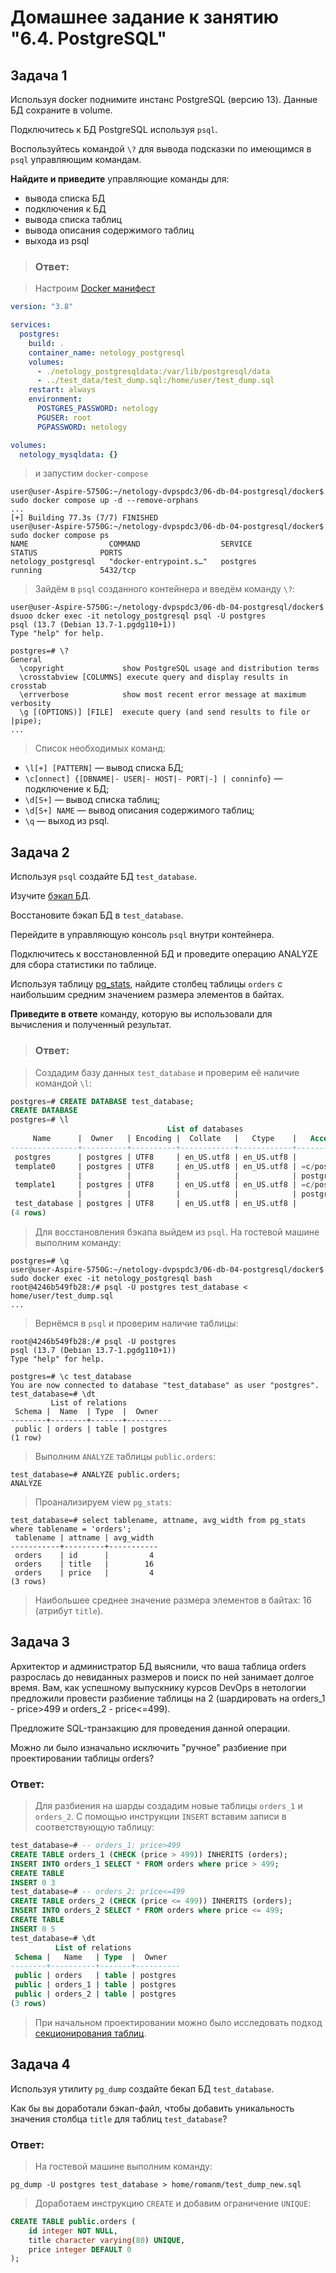 # Домашнее задание к занятию "6.4. PostgreSQL"

## Задача 1

Используя docker поднимите инстанс PostgreSQL (версию 13). Данные БД сохраните в volume.

Подключитесь к БД PostgreSQL используя `psql`.

Воспользуйтесь командой `\?` для вывода подсказки по имеющимся в `psql` управляющим командам.

**Найдите и приведите** управляющие команды для:
- вывода списка БД
- подключения к БД
- вывода списка таблиц
- вывода описания содержимого таблиц
- выхода из psql

>### Ответ:

>Настроим [Docker манифест](docker/docker-compose.yaml)

```yaml
version: "3.8"

services:
  postgres:
    build: .
    container_name: netology_postgresql
    volumes:
      - ./netology_postgresqldata:/var/lib/postgresql/data
      - ../test_data/test_dump.sql:/home/user/test_dump.sql
    restart: always
    environment:
      POSTGRES_PASSWORD: netology
      PGUSER: root
      PGPASSWORD: netology

volumes:
  netology_mysqldata: {}
```

> и запустим `docker-compose`

```shell
user@user-Aspire-5750G:~/netology-dvpspdc3/06-db-04-postgresql/docker$ sudo docker compose up -d --remove-orphans
...
[+] Building 77.3s (7/7) FINISHED                                                                                                                                                                                        user@user-Aspire-5750G:~/netology-dvpspdc3/06-db-04-postgresql/docker$ sudo docker compose ps
NAME                  COMMAND                  SERVICE             STATUS              PORTS
netology_postgresql   "docker-entrypoint.s…"   postgres            running             5432/tcp
```

> Зайдём в `psql` созданного контейнера и введём команду `\?`:

```shell
user@user-Aspire-5750G:~/netology-dvpspdc3/06-db-04-postgresql/docker$ dsuoo dcker exec -it netology_postgresql psql -U postgres
psql (13.7 (Debian 13.7-1.pgdg110+1))
Type "help" for help.

postgres=# \?
General
  \copyright             show PostgreSQL usage and distribution terms
  \crosstabview [COLUMNS] execute query and display results in crosstab
  \errverbose            show most recent error message at maximum verbosity
  \g [(OPTIONS)] [FILE]  execute query (and send results to file or |pipe);
...
```

>Список необходимых команд:

* `\l[+] [PATTERN]` — вывод списка БД;
* `\c[onnect] {[DBNAME|- USER|- HOST|- PORT|-] | conninfo}` — подключение к БД;
* `\d[S+]` — вывод списка таблиц;
* `\d[S+] NAME` — вывод описания содержимого таблиц;
* `\q` — выход из psql.



## Задача 2

Используя `psql` создайте БД `test_database`.

Изучите [бэкап БД](https://github.com/netology-code/virt-homeworks/tree/master/06-db-04-postgresql/test_data).

Восстановите бэкап БД в `test_database`.

Перейдите в управляющую консоль `psql` внутри контейнера.

Подключитесь к восстановленной БД и проведите операцию ANALYZE для сбора статистики по таблице.

Используя таблицу [pg_stats](https://postgrespro.ru/docs/postgresql/12/view-pg-stats), найдите столбец таблицы `orders` 
с наибольшим средним значением размера элементов в байтах.

**Приведите в ответе** команду, которую вы использовали для вычисления и полученный результат.

>### Ответ:

>Создадим базу данных `test_database` и проверим её наличие командой `\l`: 

```sql
postgres=# CREATE DATABASE test_database;
CREATE DATABASE
postgres=# \l
                                   List of databases
     Name      |  Owner   | Encoding |  Collate   |   Ctype    |   Access privileges   
---------------+----------+----------+------------+------------+-----------------------
 postgres      | postgres | UTF8     | en_US.utf8 | en_US.utf8 | 
 template0     | postgres | UTF8     | en_US.utf8 | en_US.utf8 | =c/postgres          +
               |          |          |            |            | postgres=CTc/postgres
 template1     | postgres | UTF8     | en_US.utf8 | en_US.utf8 | =c/postgres          +
               |          |          |            |            | postgres=CTc/postgres
 test_database | postgres | UTF8     | en_US.utf8 | en_US.utf8 | 
(4 rows)
```

>Для восстановления бэкапа выйдем из `psql`. На гостевой машине выполним команду: 

```shell
postgres=# \q
user@user-Aspire-5750G:~/netology-dvpspdc3/06-db-04-postgresql/docker$ sudo docker exec -it netology_postgresql bash
root@4246b549fb28:/# psql -U postgres test_database < home/user/test_dump.sql
...
```

>Вернёмся в `psql` и проверим наличие таблицы:

```postgresql
root@4246b549fb28:/# psql -U postgres
psql (13.7 (Debian 13.7-1.pgdg110+1))
Type "help" for help.

postgres=# \c test_database
You are now connected to database "test_database" as user "postgres".
test_database=# \dt
         List of relations
 Schema |  Name  | Type  |  Owner   
--------+--------+-------+----------
 public | orders | table | postgres
(1 row)
```

>Выполним `ANALYZE` таблицы `public.orders`: 

```postgresql
test_database=# ANALYZE public.orders;
ANALYZE
```

>Проанализируем view `pg_stats`:

```postgresql
test_database=# select tablename, attname, avg_width from pg_stats where tablename = 'orders';
 tablename | attname | avg_width
-----------+---------+-----------
 orders    | id      |         4
 orders    | title   |        16
 orders    | price   |         4
(3 rows)
```

>Наибольшее среднее значение размера элементов в байтах: 16 (атрибут `title`).


## Задача 3

Архитектор и администратор БД выяснили, что ваша таблица orders разрослась до невиданных размеров и
поиск по ней занимает долгое время. Вам, как успешному выпускнику курсов DevOps в нетологии предложили
провести разбиение таблицы на 2 (шардировать на orders_1 - price>499 и orders_2 - price<=499).

Предложите SQL-транзакцию для проведения данной операции.

Можно ли было изначально исключить "ручное" разбиение при проектировании таблицы orders?

### Ответ:

>Для разбиения на шарды создадим новые таблицы `orders_1` и `orders_2`. С помощью инструкции `INSERT` вставим записи в соответствующую таблицу:

```sql
test_database=# -- orders_1: price>499
CREATE TABLE orders_1 (CHECK (price > 499)) INHERITS (orders);
INSERT INTO orders_1 SELECT * FROM orders where price > 499;
CREATE TABLE
INSERT 0 3
test_database=# -- orders_2: price<=499
CREATE TABLE orders_2 (CHECK (price <= 499)) INHERITS (orders);
INSERT INTO orders_2 SELECT * FROM orders where price <= 499;
CREATE TABLE
INSERT 0 5
test_database=# \dt
          List of relations
 Schema |   Name   | Type  |  Owner   
--------+----------+-------+----------
 public | orders   | table | postgres
 public | orders_1 | table | postgres
 public | orders_2 | table | postgres
(3 rows)
```

>При начальном проектировании можно было исследовать подход [секционирования таблиц](https://postgrespro.ru/docs/postgresql/10/ddl-partitioning#DDL-PARTITIONING-DECLARATIVE-BEST-PRACTICES). 


## Задача 4

Используя утилиту `pg_dump` создайте бекап БД `test_database`.

Как бы вы доработали бэкап-файл, чтобы добавить уникальность значения столбца `title` для таблиц `test_database`?

### Ответ:

>На гостевой машине выполним команду: 

```shell
pg_dump -U postgres test_database > home/romanm/test_dump_new.sql
```

>Доработаем инструкцию `CREATE` и добавим ограничение `UNIQUE`:

```sql
CREATE TABLE public.orders (
    id integer NOT NULL,
    title character varying(80) UNIQUE,
    price integer DEFAULT 0
);
```